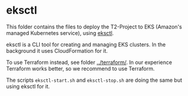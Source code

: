 # eksctl

This folder contains the files to deploy the T2-Project to EKS (Amazon's managed Kubernetes service), using [eksctl](https://eksctl.io/).

eksctl is a CLI tool for creating and managing EKS clusters. In the background it uses CloudFormation for it.

To use Terraform instead, see folder [../terraform/](../terraform/).
In our experience Terraform works better, so we recommend to use Terraform.

The scripts `eksctl-start.sh` and `eksctl-stop.sh` are doing the same but using eksctl for it.
